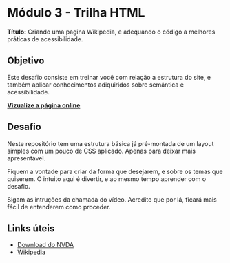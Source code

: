 # Módulo 3 - Trilha HTML

**Título:** Criando uma pagina Wikipedia, e adequando o código a melhores práticas de acessibilidade.

## Objetivo
Este desafio consiste em treinar você com relação a estrutura do site, e também aplicar conhecimentos adiquiridos sobre semântica e acessibilidade.

**[Vizualize a página online](https://4ndradegabriel.github.io/trilha-html-modulo-3/)**

## Desafio
Neste repositório tem uma estrutura básica já pré-montada de um layout simples com um pouco de CSS aplicado. Apenas para deixar mais apresentável.

Fiquem a vontade para criar da forma que desejarem, e sobre os temas que quiserem. O intuito aqui é divertir, e ao mesmo tempo aprender com o desafio.

Sigam as intruções da chamada do vídeo. Acredito que por lá, ficará mais fácil de entenderem como proceder.

## Links úteis
- [Download do NVDA](https://www.nvaccess.org/download/)
- [Wikipedia](https://pt.wikipedia.org/)


